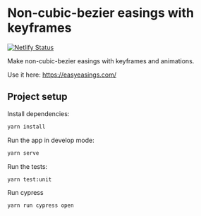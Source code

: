 # Non-cubic-bezier easings with keyframes

[![Netlify Status](https://api.netlify.com/api/v1/badges/389499b3-5eff-4822-8fb8-4b4def71525e/deploy-status)](https://app.netlify.com/sites/custom-easings-with-keyframes/deploys)

Make non-cubic-bezier easings with keyframes and animations.

Use it here:
https://easyeasings.com/

## Project setup

Install dependencies:

```bash
yarn install
```

Run the app in develop mode:

```bash
yarn serve
```

Run the tests:

```bash
yarn test:unit
```

Run cypress

```bash
yarn run cypress open
```
